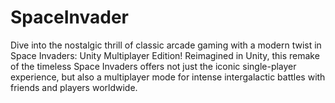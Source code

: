 # SpaceInvader
Dive into the nostalgic thrill of classic arcade gaming with a modern twist in Space Invaders: Unity Multiplayer Edition! Reimagined in Unity, this remake of the timeless Space Invaders offers not just the iconic single-player experience, but also a multiplayer mode for intense intergalactic battles with friends and players worldwide.
